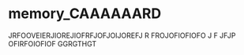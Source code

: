 # memory_CAAAAAARD
JRFOOVEIERJIOREJIOFRFJOFJOIJOREFJ R FROJOFIOFIOFO J F JFJP OFIRFOIOFIOF GGRGTHGT
